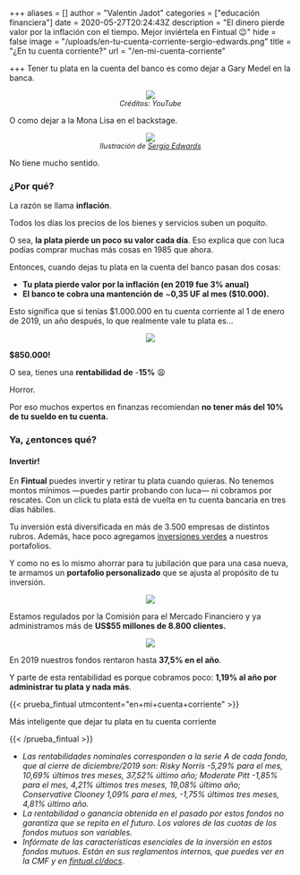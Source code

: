 +++
aliases = []
author = "Valentin Jadot"
categories = ["educación financiera"]
date = 2020-05-27T20:24:43Z
description = "El dinero pierde valor por la inflación con el tiempo. Mejor inviértela en Fintual 😉"
hide = false
image = "/uploads/en-tu-cuenta-corriente-sergio-edwards.png"
title = "¿En tu cuenta corriente?"
url = "/en-mi-cuenta-corriente"

+++
Tener tu plata en la cuenta del banco es como dejar a Gary Medel en la banca.

<div style="text-align:center">  
<figure>  
<img src="/uploads/garymedel no po.png">  
<figcaption style="display:block;text-align:center;font-size:.8rem"><i>Créditos: YouTube</i></figcaption>
</figure>  
</div>

O como dejar a la Mona Lisa en el backstage.

<div style="text-align:center">
<figure>
<img src="/uploads/en-tu-cuenta-corriente-sergio-edwards.png">
<figcaption style="display:block;text-align:center;font-size:.8rem"><i>Ilustración de <a target="_blank" href="https://www.behance.net/sergioedwards">Sergio Edwards</a></i></figcaption>
</figure>
</div>

No tiene mucho sentido.

### **¿Por qué?**

La razón se llama **inflación**.

Todos los días los precios de los bienes y servicios suben un poquito.

O sea, **la plata pierde un poco su valor cada día**. Eso explica que con luca podías comprar muchas más cosas en 1985 que ahora.

Entonces, cuando dejas tu plata en la cuenta del banco pasan dos cosas:

* **Tu plata pierde valor por la inflación (en 2019 fue 3% anual)**
* **El banco te cobra una mantención de** \~**0,35 UF al mes ($10.000).**

Esto significa que si tenías $1.000.000 en tu cuenta corriente al 1 de enero de 2019, un año después, lo que realmente vale tu plata es...

<div style="text-align:center"> <img src="/uploads/giphy.webp" />  
</div>

**$850.000!**

O sea, tienes una **rentabilidad de** -**15%** 😩

Horror.

Por eso muchos expertos en finanzas recomiendan **no tener más del 10% de tu sueldo en tu cuenta.**

### **Ya, ¿entonces qué?**

#### **Invertir!**

En **Fintual** puedes invertir y retirar tu plata cuando quieras. No tenemos montos mínimos —puedes partir probando con luca— ni cobramos por rescates. Con un click tu plata está de vuelta en tu cuenta bancaria en tres días hábiles.

Tu inversión está diversificada en más de 3.500 empresas de distintos rubros. Además, hace poco agregamos [inversiones verdes](https://edu.fintual.cl/inversiones-verdes-en-fintual/) a nuestros portafolios.

Y como no es lo mismo ahorrar para tu jubilación que para una casa nueva, te armamos un **portafolio personalizado** que se ajusta al propósito de tu inversión.

<div style="text-align:center">  
<figure>  
<img src="/uploads/objetivos.png">  
</figure>  
</div>

Estamos regulados por la Comisión para el Mercado Financiero y ya administramos más de **US$55 millones de 8.800 clientes.**

<p align="center"> <img src="/uploads/cmf.png"> </p>

En 2019 nuestros fondos rentaron hasta **37,5% en el año**.

Y parte de esta rentabilidad es porque cobramos poco: **1,19% al año por administrar tu plata y nada más**.

{{< prueba_fintual utmcontent="en+mi+cuenta+corriente" >}}

Más inteligente que dejar tu plata en tu cuenta corriente

{{< /prueba_fintual >}}

* _Las rentabilidades nominales corresponden a la serie A de cada fondo, que al cierre de diciembre/2019 son: Risky Norris -5,29% para el mes, 10,69% últimos tres meses, 37,52% último año; Moderate Pitt -1,85% para el mes, 4,21% últimos tres meses, 19,08% último año; Conservative Clooney 1,09% para el mes, -1,75% últimos tres meses, 4,81% último año._
* _La rentabilidad o ganancia obtenida en el pasado por estos fondos no garantiza que se repita en el futuro. Los valores de las cuotas de los fondos mutuos son variables._
* _Infórmate de las características esenciales de la inversión en estos fondos mutuos. Están en sus reglamentos internos, que puedes ver en la CMF y en_ [_fintual.cl/docs_](http://fintual.cl/docs).